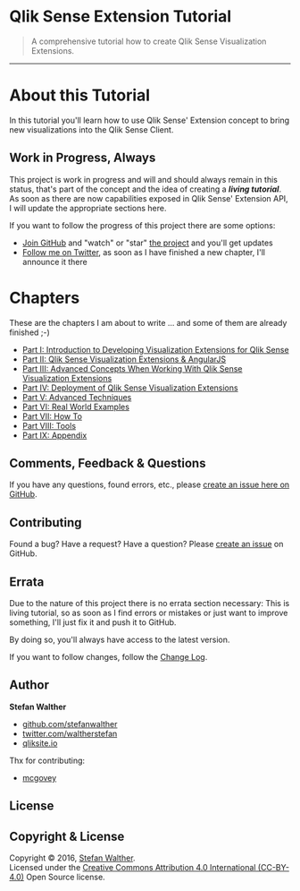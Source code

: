 # Qlik Sense Extension Tutorial
> A comprehensive tutorial how to create Qlik Sense Visualization Extensions.

---

# About this Tutorial

In this tutorial you'll learn how to use Qlik Sense' Extension concept to bring new visualizations into the Qlik Sense Client.

## Work in Progress, Always

This project is work in progress and will and should always remain in this status, that's part of the concept and the idea of creating a ***living tutorial***. As soon as there are now capabilities exposed in Qlik Sense' Extension API, I will update the appropriate sections here.

If you want to follow the progress of this project there are some options:

* [Join GitHub](https://github.com/join) and "watch" or "star" [the project](http://github.com/stefanwalther/qliksense-extension-tutorial) and you'll get updates
* [Follow me on Twitter](http://twitter.com/waltherstefan), as soon as I have finished a new chapter, I'll announce it there

# Chapters

These are the chapters I am about to write ... and some of them are already finished ;-)


- [Part I: Introduction to Developing Visualization Extensions for Qlik Sense](http://qliksite.io/tutorials/qliksense-visualization-extensions/)
- [Part II: Qlik Sense Visualization Extensions & AngularJS](http://qliksite.io/tutorials/qliksense-visualization-extensions/)
- [Part III: Advanced Concepts When Working With Qlik Sense Visualization Extensions](http://qliksite.io/tutorials/qliksense-visualization-extensions/)
- [Part IV: Deployment of Qlik Sense Visualization Extensions](http://qliksite.io/tutorials/qliksense-visualization-extensions/)
- [Part V: Advanced Techniques](http://qliksite.io/tutorials/qliksense-visualization-extensions/)
- [Part VI: Real World Examples](http://qliksite.io/tutorials/qliksense-visualization-extensions/)
- [Part VII: How To](http://qliksite.io/tutorials/qliksense-visualization-extensions/)
- [Part VIII: Tools](http://qliksite.io/tutorials/qliksense-visualization-extensions/)
- [Part IX: Appendix](http://qliksite.io/tutorials/qliksense-visualization-extensions/)


## Comments, Feedback & Questions

If you have any questions, found errors, etc., please [create an issue here on GitHub](https://github.com/stefanwalther/qliksense-extension-tutorial/issues).

## Contributing

Found a bug? Have a request? Have a question?
Please [create an issue](https://github.com/stefanwalther/qliksense-extension-tutorial/issues) on GitHub.

## Errata
Due to the nature of this project there is no errata section necessary: This is living tutorial, so as soon as I find errors or mistakes or just want to improve something, I'll just fix it and push it to GitHub.

By doing so, you'll always have access to the latest version.

If you want to follow changes, follow the [Change Log](CHANGELOG.yml).


## Author

**Stefan Walther**

* [github.com/stefanwalther](http://github.com/stefanwalther)
* [twitter.com/waltherstefan](http://twitter.com/waltherstefan)
* [qliksite.io](http://qliksite.io)

Thx for contributing:
* [mcgovey](https://github.com/mcgovey)

## License
## Copyright & License
Copyright © 2016, [Stefan Walther](https://github.com/stefanwalther).  
Licensed under the [Creative Commons Attribution 4.0 International (CC-BY-4.0)](https://creativecommons.org/licenses/by/4.0/) Open Source license.

